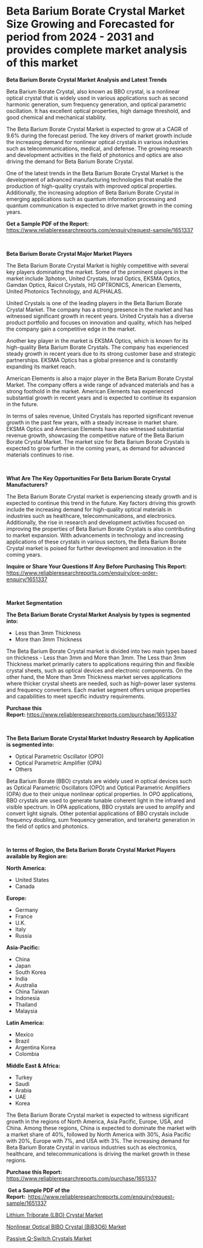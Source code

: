 <p><h1>Beta Barium Borate Crystal Market Size Growing and Forecasted for period from 2024 - 2031 and provides complete market analysis of this market</h1></p><p><strong>Beta Barium Borate Crystal Market Analysis and Latest Trends</strong></p>
<p><p>Beta Barium Borate Crystal, also known as BBO crystal, is a nonlinear optical crystal that is widely used in various applications such as second harmonic generation, sum frequency generation, and optical parametric oscillation. It has excellent optical properties, high damage threshold, and good chemical and mechanical stability.</p><p>The Beta Barium Borate Crystal Market is expected to grow at a CAGR of 9.6% during the forecast period. The key drivers of market growth include the increasing demand for nonlinear optical crystals in various industries such as telecommunications, medical, and defense. The growing research and development activities in the field of photonics and optics are also driving the demand for Beta Barium Borate Crystal.</p><p>One of the latest trends in the Beta Barium Borate Crystal Market is the development of advanced manufacturing technologies that enable the production of high-quality crystals with improved optical properties. Additionally, the increasing adoption of Beta Barium Borate Crystal in emerging applications such as quantum information processing and quantum communication is expected to drive market growth in the coming years.</p></p>
<p><strong>Get a Sample PDF of the Report:&nbsp;</strong> <a href="https://www.reliableresearchreports.com/enquiry/request-sample/1651337">https://www.reliableresearchreports.com/enquiry/request-sample/1651337</a></p>
<p>&nbsp;</p>
<p><strong>Beta Barium Borate Crystal Major Market Players</strong></p>
<p><p>The Beta Barium Borate Crystal Market is highly competitive with several key players dominating the market. Some of the prominent players in the market include 3photon, United Crystals, Inrad Optics, EKSMA Optics, Gamdan Optics, Raicol Crystals, HG OPTRONICS, American Elements, United Photonics Technology, and ALPHALAS.</p><p>United Crystals is one of the leading players in the Beta Barium Borate Crystal Market. The company has a strong presence in the market and has witnessed significant growth in recent years. United Crystals has a diverse product portfolio and focuses on innovation and quality, which has helped the company gain a competitive edge in the market.</p><p>Another key player in the market is EKSMA Optics, which is known for its high-quality Beta Barium Borate Crystals. The company has experienced steady growth in recent years due to its strong customer base and strategic partnerships. EKSMA Optics has a global presence and is constantly expanding its market reach.</p><p>American Elements is also a major player in the Beta Barium Borate Crystal Market. The company offers a wide range of advanced materials and has a strong foothold in the market. American Elements has experienced substantial growth in recent years and is expected to continue its expansion in the future.</p><p>In terms of sales revenue, United Crystals has reported significant revenue growth in the past few years, with a steady increase in market share. EKSMA Optics and American Elements have also witnessed substantial revenue growth, showcasing the competitive nature of the Beta Barium Borate Crystal Market. The market size for Beta Barium Borate Crystals is expected to grow further in the coming years, as demand for advanced materials continues to rise.</p></p>
<p>&nbsp;</p>
<p><strong>What Are The Key Opportunities For Beta Barium Borate Crystal Manufacturers?</strong></p>
<p><p>The Beta Barium Borate Crystal market is experiencing steady growth and is expected to continue this trend in the future. Key factors driving this growth include the increasing demand for high-quality optical materials in industries such as healthcare, telecommunications, and electronics. Additionally, the rise in research and development activities focused on improving the properties of Beta Barium Borate Crystals is also contributing to market expansion. With advancements in technology and increasing applications of these crystals in various sectors, the Beta Barium Borate Crystal market is poised for further development and innovation in the coming years.</p></p>
<p><strong>Inquire or Share Your Questions If Any Before Purchasing This Report:</strong> <a href="https://www.reliableresearchreports.com/enquiry/pre-order-enquiry/1651337">https://www.reliableresearchreports.com/enquiry/pre-order-enquiry/1651337</a></p>
<p>&nbsp;</p>
<p><strong>Market Segmentation</strong></p>
<p><strong>The Beta Barium Borate Crystal Market Analysis by types is segmented into:</strong></p>
<p><ul><li>Less than 3mm Thickness</li><li>More than 3mm Thickness</li></ul></p>
<p><p>The Beta Barium Borate Crystal market is divided into two main types based on thickness - Less than 3mm and More than 3mm. The Less than 3mm Thickness market primarily caters to applications requiring thin and flexible crystal sheets, such as optical devices and electronic components. On the other hand, the More than 3mm Thickness market serves applications where thicker crystal sheets are needed, such as high-power laser systems and frequency converters. Each market segment offers unique properties and capabilities to meet specific industry requirements.</p></p>
<p><strong>Purchase this Report:&nbsp;</strong><a href="https://www.reliableresearchreports.com/purchase/1651337">https://www.reliableresearchreports.com/purchase/1651337</a></p>
<p>&nbsp;</p>
<p><strong>The Beta Barium Borate Crystal Market Industry Research by Application is segmented into:</strong></p>
<p><ul><li>Optical Parametric Oscillator (OPO)</li><li>Optical Parametric Amplifier (OPA)</li><li>Others</li></ul></p>
<p><p>Beta Barium Borate (BBO) crystals are widely used in optical devices such as Optical Parametric Oscillators (OPO) and Optical Parametric Amplifiers (OPA) due to their unique nonlinear optical properties. In OPO applications, BBO crystals are used to generate tunable coherent light in the infrared and visible spectrum. In OPA applications, BBO crystals are used to amplify and convert light signals. Other potential applications of BBO crystals include frequency doubling, sum frequency generation, and terahertz generation in the field of optics and photonics.</p></p>
<p>&nbsp;</p>
<p><strong>In terms of Region, the Beta Barium Borate Crystal Market Players available by Region are:</strong></p>
<p>
    <p> <strong> North America: </strong>
        <ul>
            <li>United States</li>
            <li>Canada</li>
        </ul>
        </p> 
    <p> <strong> Europe: </strong>
        <ul>
            <li>Germany</li>
            <li>France</li>
            <li>U.K.</li>
            <li>Italy</li>
            <li>Russia</li>
        </ul>
        </p> 
    <p> <strong> Asia-Pacific: </strong>
        <ul>
            <li>China</li>
            <li>Japan</li>
            <li>South Korea</li>
            <li>India</li>
            <li>Australia</li>
            <li>China Taiwan</li>
            <li>Indonesia</li>
            <li>Thailand</li>
            <li>Malaysia</li>
        </ul>
        </p> 
    <p> <strong> Latin America: </strong>
        <ul>
            <li>Mexico</li>
            <li>Brazil</li>
            <li>Argentina Korea</li>
            <li>Colombia</li>
        </ul>
        </p> 
    <p> <strong> Middle East & Africa: </strong>
        <ul>
            <li>Turkey</li>
            <li>Saudi</li>
            <li>Arabia</li>
            <li>UAE</li>
            <li>Korea</li>
        </ul>
    </p>
    </p>
<p><p>The Beta Barium Borate Crystal market is expected to witness significant growth in the regions of North America, Asia Pacific, Europe, USA, and China. Among these regions, China is expected to dominate the market with a market share of 40%, followed by North America with 30%, Asia Pacific with 20%, Europe with 7%, and USA with 3%. The increasing demand for Beta Barium Borate Crystal in various industries such as electronics, healthcare, and telecommunications is driving the market growth in these regions.</p></p>
<p><strong>Purchase this Report: </strong><a href="https://www.reliableresearchreports.com/purchase/1651337">https://www.reliableresearchreports.com/purchase/1651337</a></p>
<p>&nbsp;<strong>Get a Sample PDF of the Report:&nbsp;&nbsp;</strong><a href="https://www.reliableresearchreports.com/enquiry/request-sample/1651337">https://www.reliableresearchreports.com/enquiry/request-sample/1651337</a></p>
<p><strong></strong></p>
<p><p><a href="https://view.publitas.com/reportprime-1/lithium-triborate-lbo-crystal-market-size-market-share-and-global-market-analysis-report-2023-2030/">Lithium Triborate (LBO) Crystal Market</a></p><p><a href="https://view.publitas.com/reportprime-1/nonlinear-optical-bibo-crystal-bib3o6-market-research-report-reveals-the-latest-trends-and-opportunities-of-this-market-for-period-from-2023-2030/">Nonlinear Optical BIBO Crystal (BiB3O6) Market</a></p><p><a href="https://view.publitas.com/reportprime-1/passive-q-switch-crystals-market-size-market-share-and-global-market-analysis-report-2023-2030/">Passive Q-Switch Crystals Market</a></p></p>